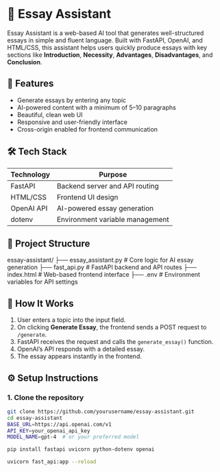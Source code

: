 # 📝 Essay Assistant

Essay Assistant is a web-based AI tool that generates well-structured essays in simple and fluent language. Built with FastAPI, OpenAI, and HTML/CSS, this assistant helps users quickly produce essays with key sections like **Introduction**, **Necessity**, **Advantages**, **Disadvantages**, and **Conclusion**.

## 🚀 Features

- Generate essays by entering any topic
- AI-powered content with a minimum of 5–10 paragraphs
- Beautiful, clean web UI
- Responsive and user-friendly interface
- Cross-origin enabled for frontend communication

## 🛠️ Tech Stack

| Technology | Purpose                          |
|------------|----------------------------------|
| FastAPI    | Backend server and API routing   |
| HTML/CSS   | Frontend UI design               |
| OpenAI API | AI-powered essay generation      |
| dotenv     | Environment variable management  |

## 📁 Project Structure
essay-assistant/ ├── essay_assistant.py # Core logic for AI essay generation ├── fast_api.py # FastAPI backend and API routes ├── index.html # Web-based frontend interface ├── .env # Environment variables for API settings

## 📄 How It Works

1. User enters a topic into the input field.
2. On clicking **Generate Essay**, the frontend sends a POST request to `/generate`.
3. FastAPI receives the request and calls the `generate_essay()` function.
4. OpenAI’s API responds with a detailed essay.
5. The essay appears instantly in the frontend.

## ⚙️ Setup Instructions

### 1. Clone the repository
```bash
git clone https://github.com/yourusername/essay-assistant.git
cd essay-assistant
BASE_URL=https://api.openai.com/v1
API_KEY=your_openai_api_key
MODEL_NAME=gpt-4  # or your preferred model

pip install fastapi uvicorn python-dotenv openai

uvicorn fast_api:app --reload
